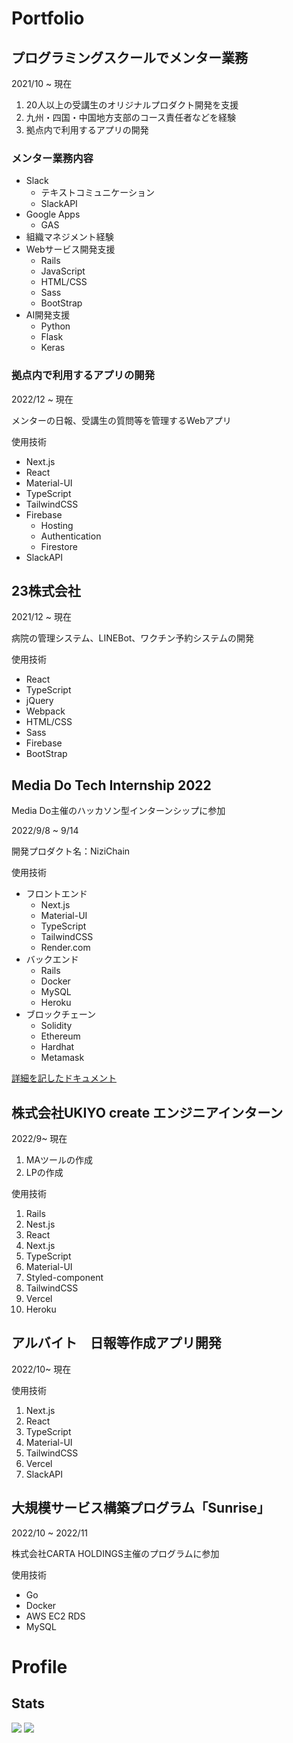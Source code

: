 # Portfolio
## プログラミングスクールでメンター業務
2021/10 ~ 現在

1. 20人以上の受講生のオリジナルプロダクト開発を支援
2. 九州・四国・中国地方支部のコース責任者などを経験
3. 拠点内で利用するアプリの開発

### メンター業務内容

- Slack
  - テキストコミュニケーション
  - SlackAPI
- Google Apps
  - GAS
- 組織マネジメント経験
- Webサービス開発支援
  - Rails
  - JavaScript
  - HTML/CSS
  - Sass
  - BootStrap
- AI開発支援
  - Python
  - Flask
  - Keras


### 拠点内で利用するアプリの開発
2022/12 ~ 現在

メンターの日報、受講生の質問等を管理するWebアプリ

使用技術
- Next.js
- React
- Material-UI
- TypeScript
- TailwindCSS
- Firebase
  - Hosting
  - Authentication
  - Firestore
- SlackAPI

## 23株式会社
2021/12 ~ 現在

病院の管理システム、LINEBot、ワクチン予約システムの開発

使用技術
- React
- TypeScript
- jQuery
- Webpack
- HTML/CSS
- Sass
- Firebase
- BootStrap

## Media Do Tech Internship 2022
Media Do主催のハッカソン型インターンシップに参加

2022/9/8 ~ 9/14

開発プロダクト名：NiziChain

使用技術
- フロントエンド
  - Next.js
  - Material-UI
  - TypeScript
  - TailwindCSS
  - Render.com
- バックエンド
  - Rails
  - Docker
  - MySQL
  - Heroku
- ブロックチェーン
  - Solidity
  - Ethereum
  - Hardhat
  - Metamask


[詳細を記したドキュメント](https://docs.google.com/document/d/1q-j-IU6PqBysoziZjvimmDOneVOvzxKq58JakaXv2ZE/edit?usp=sharing)


## 株式会社UKIYO create エンジニアインターン
2022/9~ 現在

1. MAツールの作成
2. LPの作成

使用技術
1. Rails
2. Nest.js
3. React
4. Next.js
5. TypeScript
6. Material-UI
7. Styled-component
8. TailwindCSS
10. Vercel
11. Heroku

## アルバイト　日報等作成アプリ開発
2022/10~ 現在

使用技術
1. Next.js
2. React
3. TypeScript
4. Material-UI
5. TailwindCSS
6. Vercel
7. SlackAPI

## 大規模サービス構築プログラム「Sunrise」
2022/10 ~ 2022/11

株式会社CARTA HOLDINGS主催のプログラムに参加

使用技術
- Go
- Docker
- AWS EC2 RDS
- MySQL

# Profile
## Stats
<img src="https://github-readme-stats.vercel.app/api?username=YuukiHayashi0510&show_icons=true" />
<img src="https://github-readme-stats.vercel.app/api/top-langs/?username=YuukiHayashi0510&layout=compact" />
